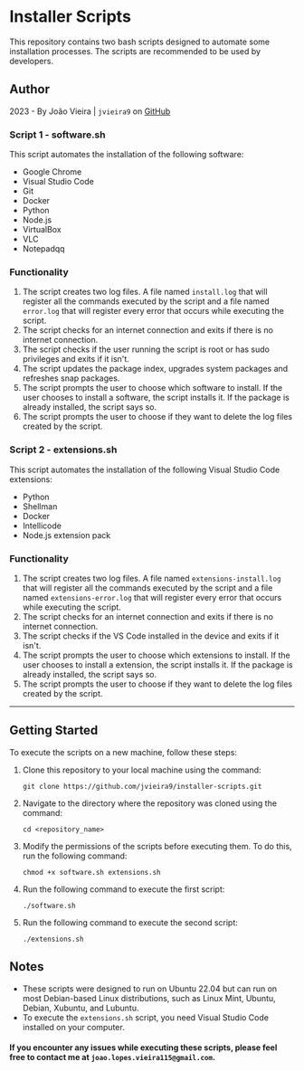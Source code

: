 # Installer Scripts

This repository contains two bash scripts designed to automate some installation processes. The scripts are recommended to be used by developers.

## Author

2023 - By João Vieira | `jvieira9` on [GitHub](https://github.com/jvieira9)

### Script 1 - software.sh

This script automates the installation of the following software:

- Google Chrome
- Visual Studio Code
- Git
- Docker
- Python
- Node.js
- VirtualBox
- VLC
- Notepadqq

### Functionality

1. The script creates two log files. A file named `install.log` that will register all the commands executed by the script and a file named `error.log` that will register every error that occurs while executing the script.
2. The script checks for an internet connection and exits if there is no internet connection.
3. The script checks if the user running the script is root or has sudo privileges and exits if it isn't.
4. The script updates the package index, upgrades system packages and refreshes snap packages.
5. The script prompts the user to choose which software to install. If the user chooses to install a software, the script installs it. If the package is already installed, the script says so.
6. The script prompts the user to choose if they want to delete the log files created by the script.

### Script 2 - extensions.sh

This script automates the installation of the following Visual Studio Code extensions:

- Python
- Shellman
- Docker
- Intellicode
- Node.js extension pack 

### Functionality

1. The script creates two log files. A file named `extensions-install.log` that will register all the commands executed by the script and a file named `extensions-error.log` that will register every error that occurs while executing the script.
2. The script checks for an internet connection and exits if there is no internet connection.
3. The script checks if the VS Code installed in the device and exits if it isn't.
4. The script prompts the user to choose which extensions to install. If the user chooses to install a extension, the script installs it. If the package is already installed, the script says so.
6. The script prompts the user to choose if they want to delete the log files created by the script.

-----------------------------------------------------------------------------------------------------------------------------------------------------------------------

## Getting Started

To execute the scripts on a new machine, follow these steps:

1. Clone this repository to your local machine using the command:

    ```
    git clone https://github.com/jvieira9/installer-scripts.git
    ```

2. Navigate to the directory where the repository was cloned using the command:

    ```
    cd <repository_name>
    ```

3. Modify the permissions of the scripts before executing them. To do this, run the following command: 

    ```
    chmod +x software.sh extensions.sh
    ```

4. Run the following command to execute the first script: 

    ```
    ./software.sh
    ```

5. Run the following command to execute the second script: 

    ```
    ./extensions.sh
    ```

## Notes

- These scripts were designed to run on Ubuntu 22.04 but can run on most Debian-based Linux distributions, such as Linux Mint, Ubuntu, Debian, Xubuntu, and Lubuntu.
- To execute the `extensions.sh` script, you need Visual Studio Code installed on your computer.

#### If you encounter any issues while executing these scripts, please feel free to contact me at `joao.lopes.vieira115@gmail.com`.
